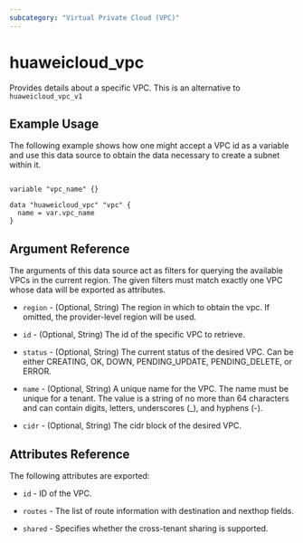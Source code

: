 ```yaml
---
subcategory: "Virtual Private Cloud (VPC)"
---
```


# huaweicloud\_vpc

Provides details about a specific VPC.
This is an alternative to `huaweicloud_vpc_v1`

## Example Usage

The following example shows how one might accept a VPC id as a variable and use this data source to obtain the data necessary to create a subnet within it.

```hcl

variable "vpc_name" {}

data "huaweicloud_vpc" "vpc" {
  name = var.vpc_name
}

```

## Argument Reference

The arguments of this data source act as filters for querying the available VPCs in the current region. The given filters must match exactly one VPC whose data will be exported as attributes.

* `region` - (Optional, String) The region in which to obtain the vpc. If omitted, the provider-level region will be used.

* `id` - (Optional, String) The id of the specific VPC to retrieve.

* `status` - (Optional, String) The current status of the desired VPC. Can be either CREATING, OK, DOWN, PENDING_UPDATE, PENDING_DELETE, or ERROR.

* `name` - (Optional, String) A unique name for the VPC. The name must be unique for a tenant. The value is a string of no more than 64 characters and can contain digits, letters, underscores (_), and hyphens (-).

* `cidr` - (Optional, String) The cidr block of the desired VPC.



## Attributes Reference

The following attributes are exported:

* `id` - ID of the VPC.

* `routes` - The list of route information with destination and nexthop fields.

* `shared` - Specifies whether the cross-tenant sharing is supported.

